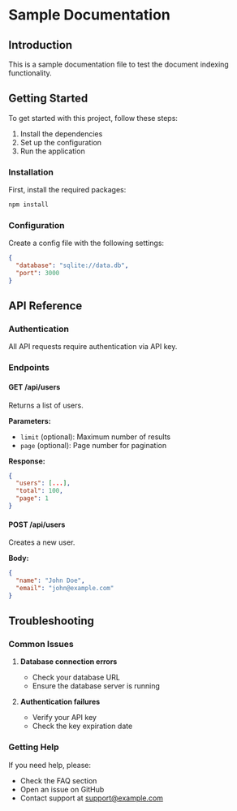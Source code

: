 # Sample Documentation

## Introduction

This is a sample documentation file to test the document indexing functionality.

## Getting Started

To get started with this project, follow these steps:

1. Install the dependencies
2. Set up the configuration
3. Run the application

### Installation

First, install the required packages:

```bash
npm install
```

### Configuration

Create a config file with the following settings:

```json
{
  "database": "sqlite://data.db",
  "port": 3000
}
```

## API Reference

### Authentication

All API requests require authentication via API key.

### Endpoints

#### GET /api/users

Returns a list of users.

**Parameters:**
- `limit` (optional): Maximum number of results
- `page` (optional): Page number for pagination

**Response:**
```json
{
  "users": [...],
  "total": 100,
  "page": 1
}
```

#### POST /api/users

Creates a new user.

**Body:**
```json
{
  "name": "John Doe",
  "email": "john@example.com"
}
```

## Troubleshooting

### Common Issues

1. **Database connection errors**
   - Check your database URL
   - Ensure the database server is running

2. **Authentication failures**
   - Verify your API key
   - Check the key expiration date

### Getting Help

If you need help, please:
- Check the FAQ section
- Open an issue on GitHub
- Contact support at support@example.com
